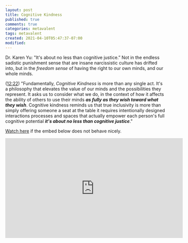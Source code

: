 ```yaml
---
layout: post
title: Cognitive Kindness
published: true
comments: true
categories: metavalent
tags: metavalent
created: 2021-04-10T05:47:37-07:00
modified: 
---
```


Dr. Karen Yu: "It's about no less than cognitive justice.” Not in the endless sadistic punishment sense that are insane narcissistic culture has drifted into, but in the _freedom sense_ of having the right to our own minds, and our whole minds.

([12:22](https://youtu.be/E4IyZ0df3ks?t=12m22)) "Fundamentally, _Cognitive Kindness_ is more than any single act. It's a philosophy that elevates the value of our minds and the possibilities they represent. It asks us to consider what we do, in the context of how it affects the ability of others to use their minds ***as fully as they wish toward what they wish***. Cognitive kindness reminds us that true inclusivity is more than simply offering someone a seat at the table it requires intentionally designed interactions processes and spaces that actually empower each person's full cognitive potential ***it's about no less than cognitive justice***."

[Watch here](https://youtu.be/E4IyZ0df3ks) if the embed below does not behave nicely. 

<div class="embed-container"><iframe width="560" height="315" src="https://www.youtube.com/embed/E4IyZ0df3ks" title="YouTube video player" frameborder="0" allow="accelerometer; autoplay; clipboard-write; encrypted-media; gyroscope; picture-in-picture" allowfullscreen></iframe></div>


